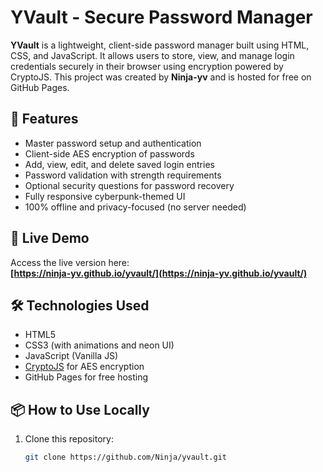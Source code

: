 # YVault - Secure Password Manager

**YVault** is a lightweight, client-side password manager built using HTML, CSS, and JavaScript. It allows users to store, view, and manage login credentials securely in their browser using encryption powered by CryptoJS. This project was created by **Ninja-yv** and is hosted for free on GitHub Pages.

## 🔐 Features

- Master password setup and authentication
- Client-side AES encryption of passwords
- Add, view, edit, and delete saved login entries
- Password validation with strength requirements
- Optional security questions for password recovery
- Fully responsive cyberpunk-themed UI
- 100% offline and privacy-focused (no server needed)

## 🚀 Live Demo

Access the live version here:  
**[https://ninja-yv.github.io/yvault/](https://ninja-yv.github.io/yvault/)**

## 🛠️ Technologies Used

- HTML5
- CSS3 (with animations and neon UI)
- JavaScript (Vanilla JS)
- [CryptoJS](https://github.com/brix/crypto-js) for AES encryption
- GitHub Pages for free hosting

## 📦 How to Use Locally

1. Clone this repository:

   ```bash
   git clone https://github.com/Ninja/yvault.git
